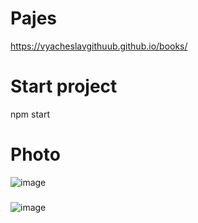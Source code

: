 # Pajes
https://vyacheslavgithuub.github.io/books/
# Start project
npm start
# Photo
![image](https://user-images.githubusercontent.com/111220807/202098545-aadbea7c-2bd7-4095-ae77-a79d85af23d5.png)
###
![image](https://user-images.githubusercontent.com/111220807/202689625-bbc0931a-6ef8-4586-8363-0cced29b71e2.png)


